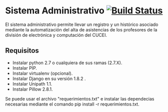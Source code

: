 # Sistema Administrativo      [![Build Status](https://travis-ci.org/Mike325/siaad.svg?branch=master)](https://travis-ci.org/Mike325/siaad)
El sistema administrativo permite llevar un registro y un histórico asociado mediante la automatización del alta de asistencias de los profesores de la división de electrónica y computación del CUCEI.

## Requisitos
   * Instalar python 2.7 o cualquiera de sus ramas (2.7.X).
   * Instalar PIP.
   * Instalar virtualenv (opcional).
   * Instalar Django en su versión 1.8.2 .
   * Instalar Unipath 1.1.
   * Instalar Pillow 2.8.1.

Se puede usar el archivo "requerimientos.txt" e instalar las dependecias necesarias mediante el comando pip install -r requerimientos.txt.
